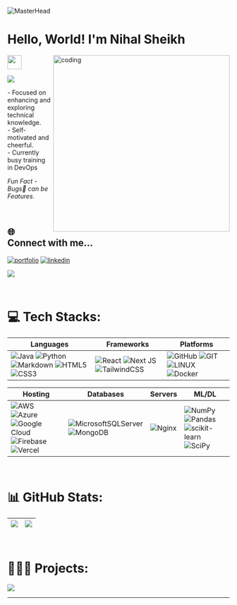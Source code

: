 <!-- Banner Gif -->
![MasterHead](https://user-images.githubusercontent.com/10498744/210012254-234538ff-d198-48aa-8964-37e6fd45d227.gif)

<!-- Intro -->
<h1 align="left">Hello, World! I'm Nihal Sheikh</h1><img src = "https://raw.githubusercontent.com/MartinHeinz/MartinHeinz/master/wave.gif" width = 32px height = 32px>

<!-- Side Gif added here-->
<img align="right" alt="coding" width="400" src="https://cdn.dribbble.com/users/1162077/screenshots/3848914/programmer.gif">

<p>
  <a href="https://github.com/DenverCoder1/readme-typing-svg"><img src="https://readme-typing-svg.herokuapp.com?&font=IBM+Plex+Sans&color=abcdef&size=20&lines=Welcome+to+my+GitHub+Profile!;I'm+a+Computer+Science+Engineer;Cloud+Engineer;DevOps+Engineer;Full+Stack+Developer" /></a>
</p>

<p align="left">
  - Focused on enhancing and exploring technical knowledge. <br>
  - Self-motivated and cheerful. <br>
  - Currently busy training in DevOps
  <br>
  
  *Fun Fact - Bugs🐞 can be Features.*
</p>

<br>

<!-- Social -->
## 🌐 Connect with me...
[![portfolio](https://img.shields.io/badge/my_portfolio-000?style=for-the-badge&logo=ko-fi&logoColor=white)](https://flowcv.me/nihalsheikh) [![linkedin](https://img.shields.io/badge/linkedin-0A66C2?style=for-the-badge&logo=linkedin&logoColor=white)](https://linkedin.com/in/nihalsheikh/)

<!-- Visit Counter -->
[![](https://visitcount.itsvg.in/api?id=sheikhnihal&icon=5&color=0)](https://visitcount.itsvg.in)

<br>

<!-- Tech stack image icons added here -->
# 💻 Tech Stacks:

| Languages | Frameworks | Platforms |
| --------- | --------- | --------- |
| ![Java](https://img.shields.io/badge/java-%23ED8B00.svg?style=for-the-badge&logo=java&logoColor=white) ![Python](https://img.shields.io/badge/python-3670A0?style=for-the-badge&logo=python&logoColor=ffdd54) ![Markdown](https://img.shields.io/badge/markdown-%23000000.svg?style=for-the-badge&logo=markdown&logoColor=white) ![HTML5](https://img.shields.io/badge/html5-%23E34F26.svg?style=for-the-badge&logo=html5&logoColor=white) ![CSS3](https://img.shields.io/badge/css3-%231572B6.svg?style=for-the-badge&logo=css3&logoColor=white) | ![React](https://img.shields.io/badge/react-%2320232a.svg?style=for-the-badge&logo=react&logoColor=%2361DAFB) ![Next JS](https://img.shields.io/badge/Next-black?style=for-the-badge&logo=next.js&logoColor=white) ![TailwindCSS](https://img.shields.io/badge/tailwindcss-%2338B2AC.svg?style=for-the-badge&logo=tailwind-css&logoColor=white) | ![GitHub](https://img.shields.io/badge/GitHub-%23121011.svg?style=for-the-badge&logo=github&logoColor=white) ![GIT](https://img.shields.io/badge/Git-fc6d26?style=for-the-badge&logo=git&logoColor=white) ![LINUX](https://img.shields.io/badge/Linux-FCC624?style=for-the-badge&logo=linux&logoColor=black) ![Docker](https://img.shields.io/badge/docker-%230db7ed.svg?style=for-the-badge&logo=docker&logoColor=white) |

  
| Hosting | Databases | Servers | ML/DL |
| --------- | --------- | --------- | --------- |
| ![AWS](https://img.shields.io/badge/AWS-%23FF9900.svg?style=for-the-badge&logo=amazon-aws&logoColor=white) ![Azure](https://img.shields.io/badge/azure-%230072C6.svg?style=for-the-badge&logo=azure-devops&logoColor=white) ![Google Cloud](https://img.shields.io/badge/Google%20Cloud-%234285F4.svg?style=for-the-badge&logo=google-cloud&logoColor=white) ![Firebase](https://img.shields.io/badge/firebase-%23039BE5.svg?style=for-the-badge&logo=firebase) ![Vercel](https://img.shields.io/badge/vercel-%23000000.svg?style=for-the-badge&logo=vercel&logoColor=white) | ![MicrosoftSQLServer](https://img.shields.io/badge/Microsoft%20SQL%20Sever-CC2927?style=for-the-badge&logo=microsoft%20sql%20server&logoColor=white) ![MongoDB](https://img.shields.io/badge/MongoDB-%234ea94b.svg?style=for-the-badge&logo=mongodb&logoColor=white) | ![Nginx](https://img.shields.io/badge/nginx-%23009639.svg?style=for-the-badge&logo=nginx&logoColor=white) | ![NumPy](https://img.shields.io/badge/numpy-%23013243.svg?style=for-the-badge&logo=numpy&logoColor=white) ![Pandas](https://img.shields.io/badge/pandas-%23150458.svg?style=for-the-badge&logo=pandas&logoColor=white) ![scikit-learn](https://img.shields.io/badge/scikit--learn-%23F7931E.svg?style=for-the-badge&logo=scikit-learn&logoColor=white) ![SciPy](https://img.shields.io/badge/SciPy-%230C55A5.svg?style=for-the-badge&logo=scipy&logoColor=%white) |

<br>

<!-- Stats shown here -->
# 📊 GitHub Stats:
| ![](https://github-readme-stats.vercel.app/api?username=sheikhnihal&theme=algolia&hide_border=false&include_all_commits=true&count_private=false) | ![](https://github-readme-streak-stats.herokuapp.com/?user=sheikhnihal&theme=algolia&hide_border=false) |
| ------------------ | ----------------- |

<br>

# 👨🏻‍💻 Projects:
<a href="https://flowcv.me/nihalsheikh">
  <img align="center" src="https://github-readme-stats.vercel.app/api/pin/?username=sheikhnihal&repo=nihal.sheikh.portfolio&theme=dark" />
</a>

<br>

---
<!-- readme file ends here ~ nihalsheikh-->

